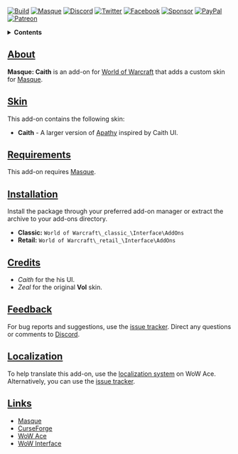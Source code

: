 [![Build][SVG-Build]][Build]
[![Masque][SVG-Masque]][Masque]
[![Discord][SVG-Discord]][Discord]
[![Twitter][SVG-Twitter]][Twitter]
[![Facebook][SVG-Facebook]][Facebook]
[![Sponsor][SVG-Sponsor]][Sponsor]
[![PayPal][SVG-PayPal]][PayPal]
[![Patreon][SVG-Patreon]][Patreon]

<details>
<summary><strong>Contents</strong></summary><p>

- [About](#About "Go to About")
- [Skin](#Skin "Go to Skin")
- [Requirements](#Requirements "Go to Requirements")
- [Installation](#Installation "Go to Installation")
- [Credits](#Credits "Go to Credits")
- [Feedback](#Feedback "Go to Feedback")
- [Localization](#Localization "Go to Localization")
- [Links](#Links "Go to Links")

</p></details>

## [About][Top]

**Masque: Caith** is an add-on for [World of Warcraft] that adds a custom skin for [Masque].

## [Skin][Top]

This add-on contains the following skin:

- **Caith** - A larger version of [Apathy] inspired by Caith UI.

## [Requirements][Top]

This add-on requires [Masque].

## [Installation][Top]

Install the package through your preferred add-on manager or extract the archive to your add-ons directory.

- **Classic:** `World of Warcraft\_classic_\Interface\AddOns`
- **Retail:** `World of Warcraft\_retail_\Interface\AddOns`

## [Credits][Top]

- _Caith_ for the his UI.
- _Zeal_ for the original **Vol** skin.

## [Feedback][Top]

For bug reports and suggestions, use the [issue tracker]. Direct any questions or comments to [Discord].

## [Localization][Top]

To help translate this add-on, use the [localization system] on WoW Ace. Alternatively, you can use the [issue tracker].

## [Links][Top]

- [Masque][Masque]
- [CurseForge][CurseForge]
- [WoW Ace][WoW Ace]
- [WoW Interface]

[Links]: #

[Build]: https://github.com/SFX-WoW/Masque_Caith/actions?query=workflow%3ARelease (Build Status)
[Masque]: https://github.com/SFX-WoW/Masque (Download Masque)
[Discord]: https://discord.gg/DDVqkd6 (Join the Discord)
[Twitter]: https://twitter.com/_stormfx (Follow on Twitter)
[Facebook]: https://www.facebook.com/stormfxi (Follow on Facebook)
[Sponsor]: https://github.com/sponsors/StormFX (Sponsor on GitHub)
[PayPal]: https://www.paypal.me/stormfxi (Donate via PayPal)
[Patreon]: https://www.patreon.com/stormfx (Become a Patron)

[World of Warcraft]: https://worldofwarcraft.com (World of Warcraft)
[Apathy]: https://github.com/SFX-WoW/Masque_Apathy (Apathy Skin)

[Issue Tracker]: https://github.com/SFX-WoW/Masque_Caith/issues (Report an Issue)
[Localization System]: https://www.wowace.com/projects/masque-caith/localization (Translate on WoW Ace)

[CurseForge]: https://www.curseforge.com/wow/addons/masque-caith (View on CurseForge)
[GitHub]: https://github.com/SFX-WoW/Masque_Caith (View on GitHub)
[WoW Ace]: https://www.wowace.com/projects/masque-caith (View on WoW Ace)
[WoW Interface]: https://www.wowinterface.com/downloads/info8869 (View on WoW Interface)

[Top]: #Top (Top of the Page)

[Images]: #

[SVG-Build]: https://img.shields.io/github/workflow/status/SFX-WoW/Masque_Caith/Release?label=Build&logo=github&logoColor=fff&style=flat-square
[SVG-Masque]: https://img.shields.io/endpoint?url=https://wow.stormfx.com/img/svg/masque-skin.json
[SVG-Discord]: https://img.shields.io/badge/Discord-7289DA?logo=discord&logoColor=fff&style=flat-square
[SVG-Twitter]: https://img.shields.io/badge/Twitter-1DA1F2?logo=twitter&logoColor=fff&style=flat-square
[SVG-Facebook]: https://img.shields.io/badge/Facebook-1877F2?logo=facebook&logoColor=fff&style=flat-square
[SVG-Sponsor]: https://img.shields.io/badge/Sponsor-555?logo=github&logoColor=fff&style=flat-square
[SVG-PayPal]: https://img.shields.io/endpoint?url=https://www.stormfx.com/img/svg/paypal.json
[SVG-Patreon]: https://img.shields.io/badge/Patreon-f96854?logo=patreon&logoColor=fff&style=flat-square
